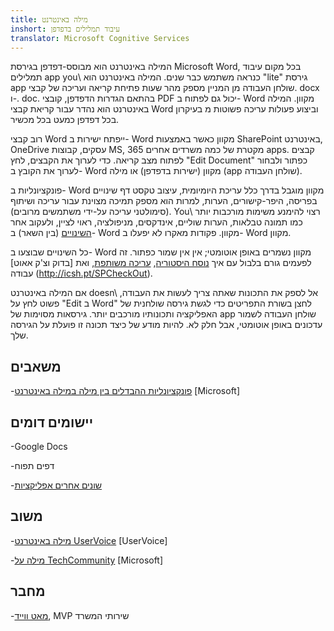 ```yaml
---
title: מילה באינטרנט
inshort: עיבוד תמלילים בדפדפן
translator: Microsoft Cognitive Services
---
```



המילה באינטרנט הוא מבוסס-דפדפן בגירסת Microsoft Word, בכל מקום
עיבוד תמלילים app you\ כנראה משתמש כבר שנים. המילה באינטרנט הוא
\"lite\" גירסת app שולחן העבודה מן המניין מספק מהר
שעות פתיחת קריאה ועריכה של קבצי. docx ו-. doc. בהתאם
הגדרות הדפדפן, קובצי PDF יכול גם לפתוח ב- Word מקוון. המילה
באינטרנט הוא נהדר עבור קריאת קבצי Word וביצוע פעולות עריכה פשוטות מ
בעיקרון בכל דפדפן כמעט בכל מכשיר.

רוב קבצי Word ייפתח ישירות ב- Word מקוון כאשר באמצעות SharePoint
באינטרנט, OneDrive עסקים, קבוצות MS, מקטרת של כמה משרדים אחרים
365 apps. קבצים לפתוח מצב קריאה. כדי לערוך את הקבצים, לחץ
\"Edit Document\" כפתור ולבחור לערוך את הקובץ ב- Word מקוון
(ישירות בדפדפן) או מילה (app שולחן העבודה).

פונקציונליות ב- Word מקוון מוגבל בדרך כלל עריכת היומיומית,
עיצוב טקסט דף שינויים בפריסה, היפר-קישורים, הערות, למרות
הוא מספק תמיכה מצוינת עבור עריכה ושיתוף (סימולטני עריכה על-ידי
משתמשים מרובים). You\ רצוי להימנע משימות מורכבות יותר כמו תמונה
טבלאות, הערות שוליים, אינדקסים, מניפולציה, ראוי לציין, ולעקוב אחר [
השינויים](http://icansharepoint.com/version-history-isnt-track-changes/)
(בין השאר) ב- Word מקוון. פקודות מאקרו לא יפעלו ב- Word מקוון.

כל השינויים שבוצעו ב- Word מקוון נשמרים באופן אוטומטי; אין אין
שמור כפתור. זה לפעמים גורם בלבול עם איך [נוסח
היסטוריה](http://icsh.pt/VersionHistory),
[עריכה משותפת](http://icsh.pt/CoAuthoring), ואת [בדוק
וצ'ק אאוט] עבודה (http://icsh.pt/SPCheckOut).

אם המילה באינטרנט doesn\ אל לספק את התכונות שאתה צריך לעשות את העבודה,
פשוט לחץ על \"Edit ב Word\" לחצן בשורת התפריטים כדי לגשת
גירסה שולחנית של האפליקציה ותכונותיו מורכבים יותר. גירסאות מסוימות
של app שולחן העבודה לשמור עדכונים באופן אוטומטי, אבל חלק לא. להיות מודע
של כיצד תכונה זו פועלת על הגירסה שלך.

משאבים
---------

-[פונקציונליות ההבדלים בין מילה במילה
    באינטרנט](https://support.office.com/en-us/article/Differences-between-using-a-document-in-the-browser-and-in-Word-3e863ce3-e82c-4211-8f97-5b33c36c55f8)
    \[Microsoft\]

יישומים דומים
--------------------

-Google Docs

-דפים תפוח

-[שונים אחרים
    אפליקציות](https://en.wikipedia.org/wiki/List_of_word_processors#Online)

משוב
---------

-[מילה באינטרנט UserVoice](https://word.uservoice.com/forums/271331-word-online)
    \[UserVoice\]

-[מילה על TechCommunity](https://techcommunity.microsoft.com/t5/Word/ct-p/Word)
    \[Microsoft\]

מחבר
---------

-[מאט ווייד](https://www.linkedin.com/in/thatmattwade/), MVP שירותי המשרד


